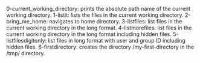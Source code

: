 0-current_working_directory: prints the absolute path name of the current working directory.
1-listit: lists the files in the current working directory.
2-bring_me_home: navigates to home directory.
3-listfiles: list files in the current working directory in the long format.
4-listmorefiles: list files in the current working directory in the long format including hidden files.
5-listfilesdigitonly: list files in long format with user and group ID including hidden files.
6-firstdirectory: creates the directory /my-first-directory in the /tmp/ directory.
